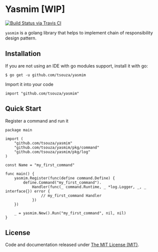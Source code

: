 # Yasmim [WIP]

[![Build Status via Travis CI](https://travis-ci.org/tsouza/yasmim.svg?branch=master)](https://travis-ci.org/tsouza/yasmim)

`yasmim` is a golang library that helps to implement chain of responsibility design pattern.

## Installation

If you are not using an IDE with go modules support, install it with go:
```
$ go get -u github.com/tsouza/yasmim
```
Import it into your code
```
import "github.com/tsouza/yasmim"
```

## Quick Start

Register a command and run it
```
package main

import (
	"github.com/tsouza/yasmim"
	"github.com/tsouza/yasmim/pkg/command"
	"github.com/tsouza/yasmim/pkg/log"
)

const Name = "my_first_command"

func main() {
  	yasmim.Register(func(define command.Define) {
  		define.Command("my_first_command").
  			Handler(func(_ command.Runtime, _ *log.Logger, _, _ interface{}) error {
                // my_first_command Handler
            })
  	})

    _ = yasmim.New().Run("my_first_command", nil, nil)
}
```

## License

Code and documentation released under [The MIT License (MIT)](LICENSE).